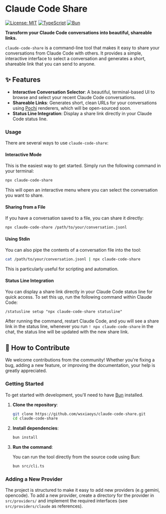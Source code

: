 # Claude Code Share

[![License: MIT](https://img.shields.io/badge/License-MIT-yellow.svg)](https://opensource.org/licenses/MIT)
[![TypeScript](https://img.shields.io/badge/TypeScript-007ACC?style=flat&logo=typescript&logoColor=white)](https://www.typescriptlang.org/)
[![Bun](https://img.shields.io/badge/Bun-000?style=flat&logo=bun&logoColor=white)](https://bun.sh)

**Transform your Claude Code conversations into beautiful, shareable links.**

`claude-code-share` is a command-line tool that makes it easy to share your conversations from Claude Code with others. It provides a simple, interactive interface to select a conversation and generates a short, shareable link that you can send to anyone.

## ✨ Features

- **Interactive Conversation Selector**: A beautiful, terminal-based UI to browse and select your recent Claude Code conversations.
- **Shareable Links**: Generates short, clean URLs for your conversations using [Pochi](https://getpochi.com) renderers, which will be open-sourced soon.
- **Status Line Integration**: Display a share link directly in your Claude Code status line.

### Usage

There are several ways to use `claude-code-share`:

#### Interactive Mode

This is the easiest way to get started. Simply run the following command in your terminal:

```bash
npx claude-code-share
```

This will open an interactive menu where you can select the conversation you want to share.

#### Sharing from a File

If you have a conversation saved to a file, you can share it directly:

```bash
npx claude-code-share /path/to/your/conversation.jsonl
```

#### Using Stdin

You can also pipe the contents of a conversation file into the tool:

```bash
cat /path/to/your/conversation.jsonl | npx claude-code-share
```

This is particularly useful for scripting and automation.

#### Status Line Integration

You can display a share link directly in your Claude Code status line for quick access. To set this up, run the following command within Claude Code:

```
/statusline setup "npx claude-code-share statusline"
```

After running the command, restart Claude Code, and you will see a share link in the status line, whenever you run `! npx claude-code-share` in the chat, the status line will be updated with the new share link.

## 🤝 How to Contribute

We welcome contributions from the community! Whether you're fixing a bug, adding a new feature, or improving the documentation, your help is greatly appreciated.

### Getting Started

To get started with development, you'll need to have [Bun](https://bun.sh/) installed.

1.  **Clone the repository**:

    ```bash
    git clone https://github.com/wsxiaoys/claude-code-share.git
    cd claude-code-share
    ```

2.  **Install dependencies**:

    ```bash
    bun install
    ```

3.  **Run the command**:

    You can run the tool directly from the source code using Bun:

    ```bash
    bun src/cli.ts
    ```

### Adding a New Provider

The project is structured to make it easy to add new providers (e.g gemini, opencode). To add a new provider, create a directory for the provider in `src/providers/` and implement the required interfaces (see `src/providers/claude` as references).
